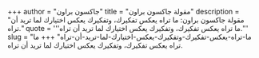 +++
author = "جاكسون براون"
title = "مقولة جاكسون براون"
description = "مقولة جاكسون براون: ما تراه يعكس تفكيرك، وتفكيرك يعكس اختيارك لما تريد أن تراه."
quote = '''ما تراه يعكس تفكيرك، وتفكيرك يعكس اختيارك لما تريد أن تراه.'''
slug = "ما-تراه-يعكس-تفكيرك-وتفكيرك-يعكس-اختيارك-لما-تريد-أن-تراه"
+++
ما تراه يعكس تفكيرك، وتفكيرك يعكس اختيارك لما تريد أن تراه.
